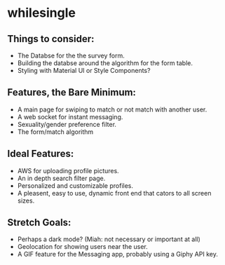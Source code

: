 # whilesingle


## Things to consider:
 * The Databse for the the survey form.
 * Building the databse around the algorithm for the form table.
 * Styling with Material UI or Style Components?
 
## Features, the Bare Minimum:
  * A main page for swiping to match or not match with another user.
  * A web socket for instant messaging.
  * Sexuality/gender preference filter.
  * The form/match algorithm

## Ideal Features:
  * AWS for uploading profile pictures.
  * An in depth search filter page.
  * Personalized and customizable profiles.
  * A pleasent, easy to use, dynamic front end that cators to all screen sizes.
  
  
## Stretch Goals:
  * Perhaps a dark mode? (Miah: not necessary or important at all)
  * Geolocation for showing users near the user.
  * A GIF feature for the Messaging app, probably using a Giphy API key.
  
